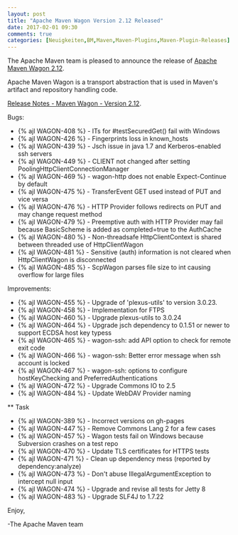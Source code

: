 ```yaml
---
layout: post
title: "Apache Maven Wagon Version 2.12 Released"
date: 2017-02-01 09:30
comments: true
categories: [Neuigkeiten,BM,Maven,Maven-Plugins,Maven-Plugin-Releases]
---
```

The Apache Maven team is pleased to announce the release of 
[Apache Maven Wagon 2.12](http://maven.apache.org/wagon/).

Apache Maven Wagon is a transport abstraction that is used in Maven's
artifact and repository handling code.

[Release Notes - Maven Wagon - Version 2.12](https://issues.apache.org/jira/secure/ReleaseNote.jspa?projectId=12318122&version=12338924).

Bugs:

 * {% ajl WAGON-408 %} - ITs for #testSecuredGet() fail with Windows
 * {% ajl WAGON-426 %} - Fingerprints loss in known_hosts
 * {% ajl WAGON-439 %} - Jsch issue in java 1.7 and Kerberos-enabled ssh servers
 * {% ajl WAGON-449 %} - CLIENT not changed after setting PoolingHttpClientConnectionManager
 * {% ajl WAGON-469 %} - wagon-http does not enable Expect-Continue by default
 * {% ajl WAGON-475 %} - TransferEvent GET used instead of PUT and vice versa
 * {% ajl WAGON-476 %} - HTTP Provider follows redirects on PUT and may change request method
 * {% ajl WAGON-479 %} - Preemptive auth with HTTP Provider may fail because BasicScheme is added as completed=true to the AuthCache
 * {% ajl WAGON-480 %} - Non-threadsafe HttpClientContext is shared between threaded use of HttpClientWagon
 * {% ajl WAGON-481 %} - Sensitive (auth) information is not cleared when HttpClientWagon is disconnected
 * {% ajl WAGON-485 %} - ScpWagon parses file size to int causing overflow for large files

Improvements:

 * {% ajl WAGON-455 %} - Upgrade of 'plexus-utils' to version 3.0.23.
 * {% ajl WAGON-458 %} - Implementation for FTPS
 * {% ajl WAGON-460 %} - Upgrade plexus-utils to 3.0.24
 * {% ajl WAGON-464 %} - Upgrade jsch dependency to 0.1.51 or newer to support ECDSA host key typess
 * {% ajl WAGON-465 %} - wagon-ssh: add API option to check for remote exit code
 * {% ajl WAGON-466 %} - wagon-ssh: Better error message when ssh account is locked
 * {% ajl WAGON-467 %} - wagon-ssh: options to configure hostKeyChecking and PreferredAuthentications
 * {% ajl WAGON-472 %} - Upgrade Commons IO to 2.5
 * {% ajl WAGON-484 %} - Update WebDAV Provider naming

** Task
 * {% ajl WAGON-389 %} - Incorrect versions on gh-pages
 * {% ajl WAGON-447 %} - Remove Commons Lang 2 for a few cases
 * {% ajl WAGON-457 %} - Wagon tests fail on Windows because Subversion crashes on a test repo
 * {% ajl WAGON-470 %} - Update TLS certificates for HTTPS tests
 * {% ajl WAGON-471 %} - Clean up dependency mess (reported by dependency:analyze)
 * {% ajl WAGON-473 %} - Don't abuse IllegalArgumentException to intercept null input
 * {% ajl WAGON-474 %} - Upgrade and revise all tests for Jetty 8
 * {% ajl WAGON-483 %} - Upgrade SLF4J to 1.7.22


Enjoy,

-The Apache Maven team

